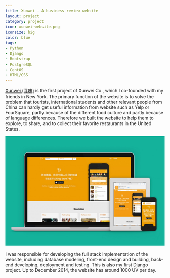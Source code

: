 ```yaml
---
title: Xunwei – A business review website
layout: project
category: project
icon: xunwei-website.png
iconsize: big
color: blue
tags:
- Python
- Django
- Bootstrap
- PostgreSQL
- CentOS
- HTML/CSS
---
```


[Xunwei (寻味)][1] is the first project of Xunwei Co., which I co-founded with my friends in New York. The primary function of the website is to solve the problem that tourists, international students and other relevant people from China can hardly get useful information from website such as Yelp or FourSquare, partly because of the different food culture and partly because of language differences. Therefore we built the website to help them to explore, to share, and to collect their favorite restaurants in the United States.

![Xun-wei website](/images/xunwei-a-review-website-1024x702.jpg)

I was responsible for developing the full stack implementation of the website, including database modeling, front-end design and building, back-end developing, deployment and testing. This is also my first Django project. Up to December 2014, the website has around 1000 UV per day.

[1]:http://www.xun-wei.com/
[2]:http://getbootstrap.com/
[3]:https://www.mapbox.com/
[4]:https://www.webfaction.com
